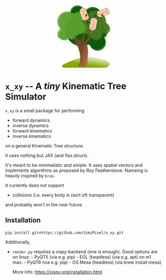 <p align="center">
<img src="figures/icon.svg" height="200" />
</p>

# `x_xy` -- A *tiny* Kinematic Tree Simulator

`x_xy` is a small package for performing
- forward dynamics
- inverse dynamics
- forward kinematics
- inverse kinematics

on a general Kinematic Tree structure. 

It uses nothing but JAX (and flax.struct).

It's meant to be minimalistic and simple. It uses spatial vectors and implements algorithms as proposed by Roy Featherstone. Nameing is heavily inspired by `brax`.

It currently does *not* support
- collisions (i.e. every body is (sort of) transparent)

and probably won't in the near future.

## Installation

`pip install git+https://github.com/SimiPixel/x_xy.git`

Additionally,
- `render.py` requires a vispy-backend (one is enough). Good options are
    on linux:
        - PyQT5 (via e.g. pip)
        - EGL (headless) (via e.g. apt)
    on m1 mac:
        - PyQT6 (via e.g. pip)
        - OS Mesa (headless) (via brew install mesa)

    More info: https://vispy.org/installation.html

